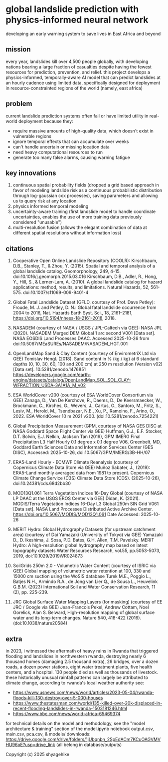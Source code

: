 # global landslide prediction with physics-informed neural network
developing an early warning system to save lives in East Africa and beyond

## mission
every year, landslides kill over 4,500 people globally, with developing nations bearing a large fraction of casualties despite having the fewest resources for prediction, prevention, and relief.
this project develops a physics-informed, temporally-aware AI model that can predict landslides at an hourly cadence using limited data, specifically designed for deployment in resource-constrainted regions of the world (namely, east africa)

## problem
current landslide prediction systems often fail or have limited utility in real-world deployment because they:
- require massive amounts of high-quality data, which doesn't exist in vulnerable regions
- ignore temporal effects that can accumulate over weeks
- can't handle uncertain or missing location data
- need heavy computational resources to run
- generate too many false alarms, causing warning fatigue

## key innovations
1. continuous spatial probability fields (dropped a grid based approach in favor of modeling landslide risk as a continuous probabilistic distribution through log-gaussian cox processes), saving parameters and allowing us to query risk at any location
2. physics informed temporal modeling
3. uncertainty-aware training (first landslide model to handle coordinate uncertainties, enables the use of more training data previously considered "unusable")
4. multi-resolution fusion (allows the elegant combination of data at different spatial resolutions without information loss)

## citations
1. Cooperative Open Online Landslide Repository (COOLR):
Kirschbaum, D.B., Stanley, T., & Zhou, Y. (2015). Spatial and temporal analysis of a global landslide catalog. Geomorphology, 249, 4-15. doi:10.1016/j.geomorph.2015.03.016
Kirschbaum, D.B., Adler, R., Hong, Y., Hill, S., & Lerner-Lam, A. (2010). A global landslide catalog for hazard applications: method, results, and limitations. Natural Hazards, 52, 561-575. doi:10.1007/s11069-009-9401-4

2. Global Fatal Landslide Dataset (GFLD, courtesy of Prof. Dave Petley):
Froude, M. J. and Petley, D. N.: Global fatal landslide occurrence from 2004 to 2016, Nat. Hazards Earth Syst. Sci., 18, 2161–2181, https://doi.org/10.5194/nhess-18-2161-2018, 2018.

3. NASADEM (courtesy of NASA / USGS / JPL-Caltech via GEE):
NASA JPL (2020). NASADEM Merged DEM Global 1 arc second V001 [Data set]. NASA EOSDIS Land Processes DAAC. Accessed 2025-10-26 from doi:10.5067/MEaSUREs/NASADEM/NASADEM_HGT.001

4. OpenLandMap Sand & Clay Content (courtesy of EnvirometriX Ltd via GEE)
Tomislav Hengl. (2018). Sand content in % (kg / kg) at 6 standard depths (0, 10, 30, 60, 100 and 200 cm) at 250 m resolution (Version v02) [Data set]. 10.5281/zenodo.1476851
https://developers.google.com/earth-engine/datasets/catalog/OpenLandMap_SOL_SOL_CLAY-WFRACTION_USDA-3A1A1A_M_v02

5. ESA WorldCover v200 (courtesy of ESA WorldCover Consortium via GEE)
Zanaga, D., Van De Kerchove, R., Daems, D., De Keersmaecker, W., Brockmann, C., Kirches, G., Wevers, J., Cartus, O., Santoro, M., Fritz, S., Lesiv, M., Herold, M., Tsendbazar, N.E., Xu, P., Ramoino, F., Arino, O., 2022. ESA WorldCover 10 m 2021 v200. (doi:10.5281/zenodo.7254221)

6. Global Precipitation Measurement (GPM, courtesy of NASA GES DISC at NASA Goddard Space Flight Center via GEE)
Huffman, G.J., E.F. Stocker, D.T. Bolvin, E.J. Nelkin, Jackson Tan (2019), GPM IMERG Final Precipitation L3 Half Hourly 0.1 degree x 0.1 degree V06, Greenbelt, MD, Goddard Earth Sciences Data and Information Services Center (GES DISC), Accessed: 2025-10-26, doi:10.5067/GPM/IMERG/3B-HH/07

7. ERA5-Land Hourly - ECMWF Climate Reanalysis (courtesy of Copernicus Climate Data Store via GEE)
Muñoz Sabater, J., (2019): ERA5-Land monthly averaged data from 1981 to present. Copernicus Climate Change Service (C3S) Climate Data Store (CDS). (2025-10-26), doi:10.24381/cds.68d2bb30

8. MOD13Q1.061 Terra Vegetation Indices 16-Day Global (courtesy of NASA LP DAAC at the USGS EROS Center via GEE)
Didan, K. (2021). MODIS/Terra Vegetation Indices 16-Day L3 Global 250m SIN Grid V061 [Data set]. NASA Land Processes Distributed Active Archive Center. https://doi.org/10.5067/MODIS/MOD13Q1.061 Date Accessed: 2025-10-26

9. MERIT Hydro: Global Hydrography Datasets (for upstream catchment area) (courtesy of Dai Yamazaki (University of Tokyo) via GEE)
Yamazaki D., D. Ikeshima, J. Sosa, P.D. Bates, G.H. Allen, T.M. Pavelsky. MERIT Hydro: A high-resolution global hydrography map based on latest topography datasets Water Resources Research, vol.55, pp.5053-5073, 2019, doi:10.1029/2019WR024873

10. SoilGrids 250m 2.0 - Volumetric Water Content (courtesy of ISRIC via GEE)
Global mapping of volumetric water retention at 100, 330 and 15000 cm suction using the WoSIS database Turek M.E., Poggio L., Batjes N.H., Armindo R.A., de Jong van Lier Q., de Sousa L., Heuvelink G.B.M. (2023) International Soil and Water Conservation Research, 11 (2), pp. 225-239.

11. JRC Global Surface Water Mapping Layers (for masking) (courtesy of EE JRC / Google via GEE)
Jean-Francois Pekel, Andrew Cottam, Noel Gorelick, Alan S. Belward, High-resolution mapping of global surface water and its long-term changes. Nature 540, 418-422 (2016). (doi:10.1038/nature20584)

## extra

in 2023, i witnessed the aftermath of heavy rains in Rwanda that triggered flooding and landslides in northwestern rwanda, destroying nearly 6 thousand homes (damaging 2.5 thousand extra), 26 bridges, over a dozen roads, a dozen power stations, eight water treatment plants, five health centers, and a hospital.
130 people died as well as thousands of livestock.
these historically unusual rainfall patterns can largely be attributed to climate change, according to rwanda's local weather authority
see:
- https://www.usnews.com/news/world/articles/2023-05-04/rwanda-floods-kill-130-destroy-over-5-000-houses
- https://www.thestatesman.com/world/135-killed-over-20k-displaced-in-recent-flooding-landslides-in-rwanda-1503181246.html
- https://www.bbc.com/news/world-africa-65469374


for technical details on the model and methodology, see the "model architecture & training" section of the model.ipynb notebook
output.csv, main.csv, pca.csv, & models/ downloads: https://drive.google.com/drive/folders/1jUbqnbn_2SpEdACm7KCuOAGVMVHU96oE?usp=drive_link (all belong in database/outputs)

Copyright (c) 2025 shyagehike
